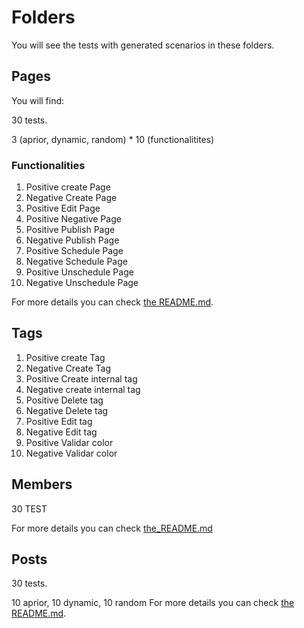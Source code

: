 # Folders

You will see the tests with generated scenarios in these folders.

## Pages

You will find:

30 tests.

3 (aprior, dynamic, random) * 10 (functionalitites)

### Functionalities

1. Positive create Page
2. Negative Create Page
1. Positive Edit Page
1. Positive Negative Page
1. Positive Publish Page
1. Negative Publish Page
1. Positive Schedule Page
1. Negative Schedule Page
1. Positive Unschedule Page
1. Negative Unschedule Page


For more details you can check [the README.md](./pages/README.md).

## Tags

1. Positive create Tag
2. Negative Create Tag
3. Positive Create internal tag
4. Negative create internal tag
5. Positive Delete tag
6. Negative Delete tag
7. Positive Edit tag
8. Negative Edit tag
9. Positive Validar color
10. Negative Validar color

## Members
30 TEST

For more details you can check [the_README.md](https://github.com/AfLosada/Ghost_MISO/blob/main/pruebas-e2e-aleatorias/cypress/readme.md)
## Posts

30 tests.

10 aprior, 10 dynamic, 10 random
For more details you can check [the README.md](./posts/README.md).

